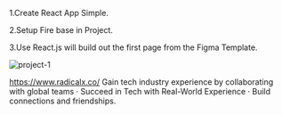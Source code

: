 
 1.Create React App Simple.
 
 2.Setup Fire base in Project.
 
 3.Use React.js will build out the first page from the Figma Template.
 
 
 
 
 
 
 
 
  
![project-1](https://user-images.githubusercontent.com/116291339/201000972-46bdd4a9-95f5-4425-8aee-ce38dfd22f2d.PNG)

 
 
 https://www.radicalx.co/
 Gain tech industry experience by collaborating with global teams · 
 Succeed in Tech with Real-World Experience ·
 Build connections and friendships. 
